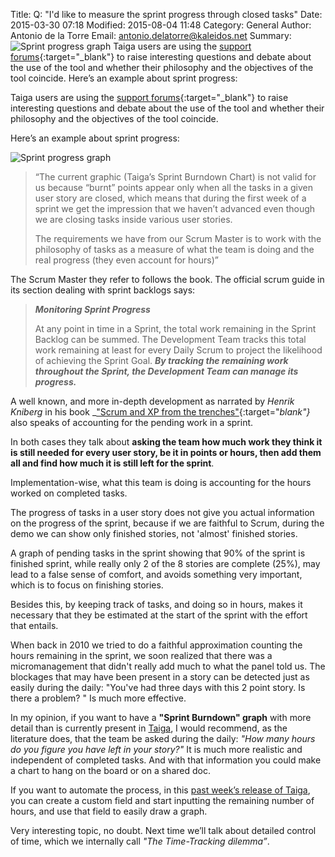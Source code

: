 Title: Q: "I'd like to measure the sprint progress through closed tasks"
Date: 2015-03-30 07:18
Modified: 2015-08-04 11:48
Category: General
Author: Antonio de la Torre
Email: antonio.delatorre@kaleidos.net
Summary: ![Sprint progress graph]({filename}/images/2015-03-30_sprint_progress_question/sprint_progress_graph.png) Taiga users are using the [support forums](https://groups.google.com/forum/#!forum/taigaio "Go to Taiga mailing list"){:target="_blank"} to raise interesting questions and debate about the use of the tool and whether their philosophy and the objectives of the tool coincide. Here’s an example about sprint progress:


Taiga users are using the [support forums](https://groups.google.com/forum/#!forum/taigaio "Go to Taiga mailing list"){:target="_blank"} to raise interesting questions and debate about the use of the tool and whether their philosophy and the objectives of the tool coincide.

Here’s an example about sprint progress:

![Sprint progress graph]({filename}/images/2015-03-30_sprint_progress_question/sprint_progress_graph.png)

> “The current graphic (Taiga’s Sprint Burndown Chart) is not valid for us because “burnt” points appear only when all the tasks in a given user story are closed, which means that during the first week of a sprint we get the impression that we haven’t advanced even though we are closing tasks inside various user stories.
>
> The requirements we have from our Scrum Master is to work with the philosophy of tasks as a measure of what the team is doing and the real progress (they even account for hours)”

The Scrum Master they refer to follows the book. The official scrum guide in its section dealing with sprint backlogs says:

> ***Monitoring Sprint Progress***
>
> At any point in time in a Sprint, the total work remaining in the Sprint Backlog can be summed. The Development Team tracks this total work remaining at least for every Daily Scrum to project the likelihood of achieving the Sprint Goal. ***By tracking the remaining work throughout the Sprint, the Development Team can manage its progress.***

A well known, and more in-depth development as narrated by _Henrik Kniberg_ in his book _["Scrum and XP from the trenches"](http://www.infoq.com/minibooks/scrum-xp-from-the-trenches "See book webpage"){:target="_blank"}_ also speaks of accounting for the pending work in a sprint.

In both cases they talk about **asking the team how much work they think it is still needed for every user story, be it in points or hours, then add them all and find how much it is still left for the sprint**.

Implementation-wise, what this team is doing is accounting for the hours worked on completed tasks.

The progress of tasks in a user story does not give you actual information on the progress of the sprint, because if we are faithful to Scrum, during the demo we can show only finished stories, not 'almost' finished stories.

A graph of pending tasks in the sprint showing that 90% of the sprint is finished sprint, while really only 2 of the 8 stories are complete (25%), may lead to a false sense of comfort, and avoids something very important, which is to focus on finishing stories.

Besides this, by keeping track of tasks, and doing so in hours, makes it necessary that they be estimated at the start of the sprint with the effort that entails.

When back in 2010 we tried to do a faithful approximation counting the hours remaining in the sprint, we soon realized that there was a micromanagement that didn't really add much to what the panel told us. The blockages that may have been present in a story can be detected just as easily during the daily: "You've had three days with this 2 point story. Is there a problem? " Is much more effective.

In my opinion, if you want to have a **"Sprint Burndown" graph** with more detail than is currently present in [Taiga](https://tree.taiga.io "Go to Taiga PM tool"), I would recommend, as the literature does, that the team be asked during the daily: *"How many hours do you figure you have left in your story?"* It is much more realistic and independent of completed tasks. And with that information you could make a chart to hang on the board or on a shared doc.

If you want to automate the process, in this [past week’s release of Taiga](/taiga-abies-bifolia-release-160.html "See post about past release"), you can create a custom field and start inputting the remaining number of hours, and use that field to easily draw a graph.

Very interesting topic, no doubt. Next time we’ll talk about detailed control of time, which we internally call _"The Time-Tracking dilemma”_.

